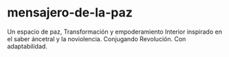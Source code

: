 # mensajero-de-la-paz
Un espacio de paz, Transformación y empoderamiento Interior inspirado en el saber áncetral y la noviolencia. Conjugando Revolución. Con adaptabilidad.
